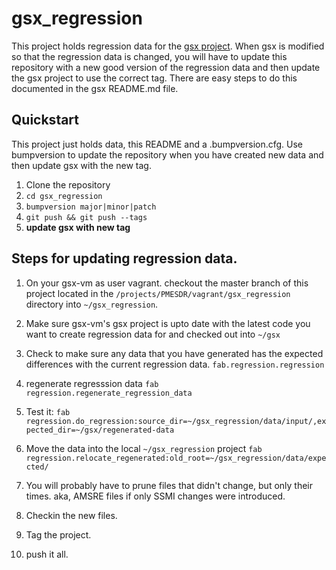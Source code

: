 # gsx_regression

This project holds regression data for the [gsx project](https://bitbucket.org/nsidc/gsx).  When gsx is modified so that the regression data is changed, you will have to update this repository with a new good version of the regression data and then update the gsx project to use the correct tag.  There are easy steps to do this documented in the gsx README.md file.

## Quickstart

This project just holds data, this README and a .bumpversion.cfg.  Use
bumpversion to update the repository when you have created new data and then
update gsx with the new tag.

1. Clone the repository
2. `cd gsx_regression`
3. `bumpversion major|minor|patch`
4. `git push && git push --tags`
5. **update gsx with new tag**


## Steps for updating regression data.

1. On your gsx-vm as user vagrant.  checkout the master branch of this project located in the `/projects/PMESDR/vagrant/gsx_regression` directory into `~/gsx_regression`.

2. Make sure gsx-vm's gsx project is upto date with the latest code you want to create regression data for and checked out into `~/gsx`

3. Check to make sure any data that you have generated has the expected differences with the current regression data.
    ```fab.regression.regression```

4. regenerate regresssion data
    ```fab regression.regenerate_regression_data```

5. Test it:
     ```fab regression.do_regression:source_dir=~/gsx_regression/data/input/,expected_dir=~/gsx/regenerated-data```

6. Move the data into the local `~/gsx_regression` project
     ```fab regression.relocate_regenerated:old_root=~/gsx_regression/data/expected/```

7. You will probably have to prune files that didn't change, but only their times.  aka, AMSRE files if only SSMI changes were introduced.

8. Checkin the new files.

9. Tag the project.

10. push it all.
